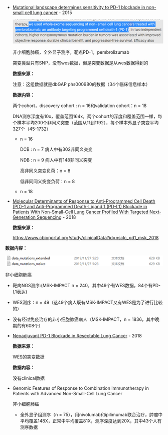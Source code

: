 

- [Mutational landscape determines sensitivity to PD-1 blockade in non-small cell lung cancer](https://www.ncbi.nlm.nih.gov/pmc/articles/PMC4993154/) - 2015

  ![image-20200901095141700](肺癌免疫治疗数据收集.assets/image-20200901095141700.png)

  非小细胞肺癌，全外显子测序，靶点PD-1，pembrolizumab

  突变类型只有SNP，没有wes数据，但是突变数据是从wes数据得到的

  **数据来源：**

  注意：这组数据就是dbGAP phs000980的数据（34个临床信息样本）

  

  **数据内容：** 

  两个cohort，discovery cohort : n = 16和validation cohort：n = 18

  DNA测序深度有10x，覆盖范围164x，两个cohort的深度和覆盖范围一样，每个样本平均200个非同义突变（范围从11到1192），每个样本外显子突变平均327个（45-1732）

  - n = 16

    DCB : n = 7 病人中有302非同义突变
  
    NDB : n = 9 病人中有148非同义突变
  
    高非同义突变负荷：n = 8
  
    低非同同义突变负荷：n = 8
  
  - n = 18



- [Molecular Determinants of Response to Anti-Programmed Cell Death (PD)-1 and Anti-Programmed Death-Ligand 1 (PD-L1) Blockade in Patients With Non-Small-Cell Lung Cancer Profiled With Targeted Next-Generation Sequencing](https://www.ncbi.nlm.nih.gov/pmc/articles/PMC6075848/) - 2018

  **数据来源：**

  https://www.cbioportal.org/study/clinicalData?id=nsclc_pd1_msk_2018

  
  
**数据内容：**
  
  ![image-20200901110332516](肺癌免疫治疗数据收集.assets/image-20200901110332516.png)
  
  
  
  非小细胞肺癌
  
  - 靶向NGS测序:(MSK-IMPACT n = 240，其中49个有WES数据，84个有PD-L1表达)
  - WES测序：n = 49（这49个病人既有MSK-IMPACT又有WES是为了进行比较的）
  
  - 没有经过免疫治疗的非小细胞肺癌病人（MSK-IMPACT，n = 1836，其中晚期的有608个）



- [Neoadjuvant PD-1 Blockade in Resectable Lung Cancer](https://www.ncbi.nlm.nih.gov/pmc/articles/PMC6223617/) - 2018

  **数据来源：**

  WES的突变数据

  **数据内容：**

  没有clinical数据



- Genomic Features of Response to Combination Immunotherapy in Patients with Advanced Non-Small-Cell Lung Cancer

  非小细胞肺癌

  - 全外显子组测序（n = 75），用nivolumab和ipilimumab联合治疗，肿瘤中平均覆盖148X，正常中平均覆盖81X，测序深度达到20X，其中43个人有测序数据

























